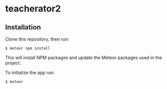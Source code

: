 # teacherator2

## Installation

Clone this repository, then run:

    $ meteor npm install

This will install NPM packages and update the Meteor packages used in the project.

To initialize the app run:

    $ meteor
